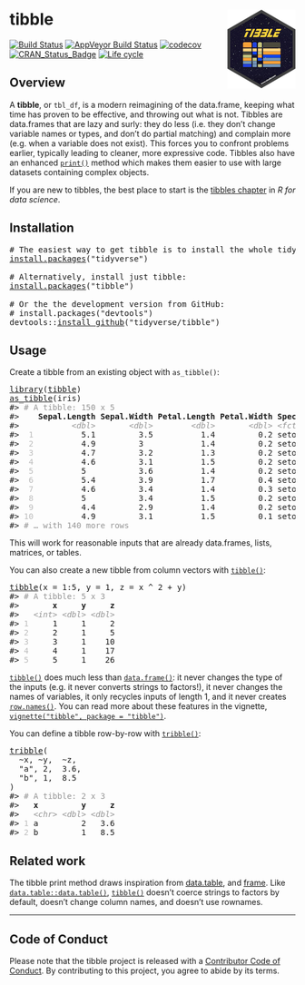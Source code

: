 <!-- README.md is generated from README.Rmd. Please edit that file -->

# tibble <img src="man/figures/logo.png" align="right" />

[![Build Status](https://travis-ci.org/tidyverse/tibble.svg?branch=master)](https://travis-ci.org/tidyverse/tibble) [![AppVeyor Build Status](https://ci.appveyor.com/api/projects/status/github/tidyverse/tibble?branch=master&svg=true)](https://ci.appveyor.com/project/tidyverse/tibble) [![codecov](https://codecov.io/gh/tidyverse/tibble/branch/master/graph/badge.svg)](https://codecov.io/gh/tidyverse/tibble) [![CRAN\_Status\_Badge](https://www.r-pkg.org/badges/version/tibble)](https://cran.r-project.org/package=tibble) [![Life cycle](https://img.shields.io/badge/lifecycle-stable-brightgreen.svg)](https://www.tidyverse.org/lifecycle/)

## Overview

A **tibble**, or `tbl_df`, is a modern reimagining of the data.frame, keeping what time has proven to be effective, and throwing out what is not. Tibbles are data.frames that are lazy and surly: they do less (i.e. they don’t change variable names or types, and don’t do partial matching) and complain more (e.g. when a variable does not exist). This forces you to confront problems earlier, typically leading to cleaner, more expressive code. Tibbles also have an enhanced [`print()`](https://rdrr.io/r/base/print.html) method which makes them easier to use with large datasets containing complex objects.

If you are new to tibbles, the best place to start is the [tibbles chapter](https://r4ds.had.co.nz/tibbles.html) in *R for data science*.

## Installation

<pre class='chroma'>
<span class='c'># The easiest way to get tibble is to install the whole tidyverse:</span>
<span class='nf'><a href='https://rdrr.io/r/utils/install.packages.html'>install.packages</a></span>(<span class='s'>"tidyverse"</span>)

<span class='c'># Alternatively, install just tibble:</span>
<span class='nf'><a href='https://rdrr.io/r/utils/install.packages.html'>install.packages</a></span>(<span class='s'>"tibble"</span>)

<span class='c'># Or the the development version from GitHub:</span>
<span class='c'># install.packages("devtools")</span>
<span class='k'>devtools</span>::<span class='nf'><a href='https://devtools.r-lib.org//reference/remote-reexports.html'>install_github</a></span>(<span class='s'>"tidyverse/tibble"</span>)
</pre>

## Usage

Create a tibble from an existing object with `as_tibble()`:

<pre class='chroma'>
<span class='nf'><a href='https://rdrr.io/r/base/library.html'>library</a></span>(<span class='k'><a href='https://tibble.tidyverse.org/'>tibble</a></span>)
<span class='nf'><a href='https://tibble.tidyverse.org/reference/as_tibble.html'>as_tibble</a></span>(<span class='k'>iris</span>)
<span class='c'>#&gt; <span style='color: #949494;'># A tibble: 150 x 5</span></span>
<span class='c'>#&gt;    <span style='font-weight: bold;'>Sepal.Length</span><span> </span><span style='font-weight: bold;'>Sepal.Width</span><span> </span><span style='font-weight: bold;'>Petal.Length</span><span> </span><span style='font-weight: bold;'>Petal.Width</span><span> </span><span style='font-weight: bold;'>Species</span></span>
<span class='c'>#&gt;           <span style='color: #949494;font-style: italic;'>&lt;dbl&gt;</span><span>       </span><span style='color: #949494;font-style: italic;'>&lt;dbl&gt;</span><span>        </span><span style='color: #949494;font-style: italic;'>&lt;dbl&gt;</span><span>       </span><span style='color: #949494;font-style: italic;'>&lt;dbl&gt;</span><span> </span><span style='color: #949494;font-style: italic;'>&lt;fct&gt;</span><span>  </span></span>
<span class='c'>#&gt; <span style='color: #BCBCBC;'> 1</span><span>          5.1         3.5          1.4         0.2 setosa </span></span>
<span class='c'>#&gt; <span style='color: #BCBCBC;'> 2</span><span>          4.9         3            1.4         0.2 setosa </span></span>
<span class='c'>#&gt; <span style='color: #BCBCBC;'> 3</span><span>          4.7         3.2          1.3         0.2 setosa </span></span>
<span class='c'>#&gt; <span style='color: #BCBCBC;'> 4</span><span>          4.6         3.1          1.5         0.2 setosa </span></span>
<span class='c'>#&gt; <span style='color: #BCBCBC;'> 5</span><span>          5           3.6          1.4         0.2 setosa </span></span>
<span class='c'>#&gt; <span style='color: #BCBCBC;'> 6</span><span>          5.4         3.9          1.7         0.4 setosa </span></span>
<span class='c'>#&gt; <span style='color: #BCBCBC;'> 7</span><span>          4.6         3.4          1.4         0.3 setosa </span></span>
<span class='c'>#&gt; <span style='color: #BCBCBC;'> 8</span><span>          5           3.4          1.5         0.2 setosa </span></span>
<span class='c'>#&gt; <span style='color: #BCBCBC;'> 9</span><span>          4.4         2.9          1.4         0.2 setosa </span></span>
<span class='c'>#&gt; <span style='color: #BCBCBC;'>10</span><span>          4.9         3.1          1.5         0.1 setosa </span></span>
<span class='c'>#&gt; <span style='color: #949494;'># … with 140 more rows</span></span>
</pre>

This will work for reasonable inputs that are already data.frames, lists, matrices, or tables.

You can also create a new tibble from column vectors with [`tibble()`](https://tibble.tidyverse.org/reference/tibble.html):

<pre class='chroma'>
<span class='nf'><a href='https://tibble.tidyverse.org/reference/tibble.html'>tibble</a></span>(x = <span class='m'>1</span><span class='o'>:</span><span class='m'>5</span>, y = <span class='m'>1</span>, z = <span class='k'>x</span> <span class='o'>^</span> <span class='m'>2</span> <span class='o'>+</span> <span class='k'>y</span>)
<span class='c'>#&gt; <span style='color: #949494;'># A tibble: 5 x 3</span></span>
<span class='c'>#&gt;       <span style='font-weight: bold;'>x</span><span>     </span><span style='font-weight: bold;'>y</span><span>     </span><span style='font-weight: bold;'>z</span></span>
<span class='c'>#&gt;   <span style='color: #949494;font-style: italic;'>&lt;int&gt;</span><span> </span><span style='color: #949494;font-style: italic;'>&lt;dbl&gt;</span><span> </span><span style='color: #949494;font-style: italic;'>&lt;dbl&gt;</span></span>
<span class='c'>#&gt; <span style='color: #BCBCBC;'>1</span><span>     1     1     2</span></span>
<span class='c'>#&gt; <span style='color: #BCBCBC;'>2</span><span>     2     1     5</span></span>
<span class='c'>#&gt; <span style='color: #BCBCBC;'>3</span><span>     3     1    10</span></span>
<span class='c'>#&gt; <span style='color: #BCBCBC;'>4</span><span>     4     1    17</span></span>
<span class='c'>#&gt; <span style='color: #BCBCBC;'>5</span><span>     5     1    26</span></span>
</pre>

[`tibble()`](https://tibble.tidyverse.org/reference/tibble.html) does much less than [`data.frame()`](https://rdrr.io/r/base/data.frame.html): it never changes the type of the inputs (e.g. it never converts strings to factors\!), it never changes the names of variables, it only recycles inputs of length 1, and it never creates [`row.names()`](https://rdrr.io/r/base/row.names.html). You can read more about these features in the vignette, [`vignette("tibble", package = "tibble")`](https://tibble.tidyverse.org/articles/tibble.html).

You can define a tibble row-by-row with [`tribble()`](https://tibble.tidyverse.org/reference/tribble.html):

<pre class='chroma'>
<span class='nf'><a href='https://tibble.tidyverse.org/reference/tribble.html'>tribble</a></span>(
  <span class='o'>~</span><span class='k'>x</span>, <span class='o'>~</span><span class='k'>y</span>,  <span class='o'>~</span><span class='k'>z</span>,
  <span class='s'>"a"</span>, <span class='m'>2</span>,  <span class='m'>3.6</span>,
  <span class='s'>"b"</span>, <span class='m'>1</span>,  <span class='m'>8.5</span>
)
<span class='c'>#&gt; <span style='color: #949494;'># A tibble: 2 x 3</span></span>
<span class='c'>#&gt;   <span style='font-weight: bold;'>x</span><span>         </span><span style='font-weight: bold;'>y</span><span>     </span><span style='font-weight: bold;'>z</span></span>
<span class='c'>#&gt;   <span style='color: #949494;font-style: italic;'>&lt;chr&gt;</span><span> </span><span style='color: #949494;font-style: italic;'>&lt;dbl&gt;</span><span> </span><span style='color: #949494;font-style: italic;'>&lt;dbl&gt;</span></span>
<span class='c'>#&gt; <span style='color: #BCBCBC;'>1</span><span> a         2   3.6</span></span>
<span class='c'>#&gt; <span style='color: #BCBCBC;'>2</span><span> b         1   8.5</span></span>
</pre>

## Related work

The tibble print method draws inspiration from [data.table](http://r-datatable.com/), and [frame](https://github.com/patperry/r-frame). Like [`data.table::data.table()`](https://Rdatatable.gitlab.io/data.table/reference/data.table.html), [`tibble()`](https://tibble.tidyverse.org/reference/tibble.html) doesn’t coerce strings to factors by default, doesn’t change column names, and doesn’t use rownames.

-----

## Code of Conduct

Please note that the tibble project is released with a [Contributor Code of Conduct](https://tibble.tidyverse.org/CODE_OF_CONDUCT.html). By contributing to this project, you agree to abide by its terms.
